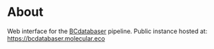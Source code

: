 # About

Web interface for the [BCdatabaser](https://github.com/molbiodiv/bcdatabaser) pipeline.
Public instance hosted at: https://bcdatabaser.molecular.eco

